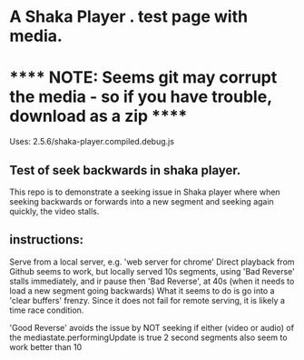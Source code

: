 # A Shaka Player . test page with media.

# **** NOTE: Seems git may corrupt the media - so if you have trouble, download as a zip ****

Uses: 2.5.6/shaka-player.compiled.debug.js

## Test of seek backwards in shaka player.

This repo is to demonstrate a seeking issue in Shaka player where when seeking backwards or forwards into a new segment and seeking again quickly, the video stalls.

## instructions:
Serve from a local server, e.g. 'web server for chrome'
Direct playback from Github seems to work, but locally served 10s segments, using 'Bad Reverse' stalls immediately, and ir pause then 'Bad Reverse', at 40s (when it needs to load a new segment going backwards)
What it seems to do is go into a 'clear buffers' frenzy.  Since it does not fail for remote serving, it is likely a time race condition.

'Good Reverse' avoids the issue by NOT seeking if either (video or audio) of the mediastate.performingUpdate is true
2 second segments also seem to work better than 10
